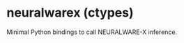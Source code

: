 <!-- SPDX-License-Identifier: Apache-2.0 -->
# neuralwarex (ctypes)
Minimal Python bindings to call NEURALWARE-X inference.
